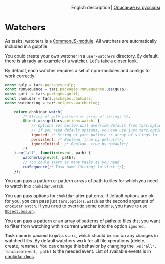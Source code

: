 <p align="right">
English description | <a href="../ru/watchers.md">Описание на русском</a>
</p>

# Watchers

As tasks, watchers is a [CommonJS-module](http://wiki.commonjs.org/wiki/Modules/1.1). All watchers are automatically included in a gulpfile.

You could create your own watcher in a `user-watchers` directory. By default, there is already an example of a watcher. Let's take a closer look.

By default, each watcher requires a set of npm-modules and configs to work correctly:

```javascript
const gulp = tars.packages.gulp;
const runSequence = tars.packages.runSequence.use(gulp);
const gutil = tars.packages.gutil;
const chokidar = tars.packages.chokidar;
const watcherLog = tars.helpers.watcherLog;
```

```javascript
    return chokidar.watch(
        /* String of path pattern or array of strings */,
        Object.assign(tars.options.watch, {
            // Options set bellow will override default from tars.options.watch
            // If you need default options, you can use just tars.options.watch
            ignored: /* String of path pattern or array of strings to ignore. If nothing to igonre — just set it to ''*/,
            persistent: /* Boolean, true by default*/,
            ignoreInitial: /* Boolean, true by default*/
        })
    ).on('all', function(event, path) {
        watcherLog(event, path);
        // You could start as many tasks as you need
        runSequence(/* Task name (String) to start */);
    });
```

You can pass a pattern or pattern arrays of path to files for which you need to watch into `chokidar.watch`.

You can pass options for `chokidar` after patterns. If default options are ok for you, you can pass just `tars.options.watch` as the second argument of `chokidar.watch`. If you need to override some options, you have to use [`Object.assign`](https://developer.mozilla.org/en/docs/Web/JavaScript/Reference/Global_Objects/Object/assign).

You can pass a pattern or an array of patterns of paths to files that you want to filter from watching within current watcher into the option `ignored`.

Task name is passed to `gulp.start`, which should be run on any changes in watched files. By default watchers work for all file operations (delete, create, rename). You can change this behavior by changing the `.on('all', function(event, path)` to the needed event. List of available events is in [chokidar docs](https://github.com/paulmillr/chokidar#getting-started).
